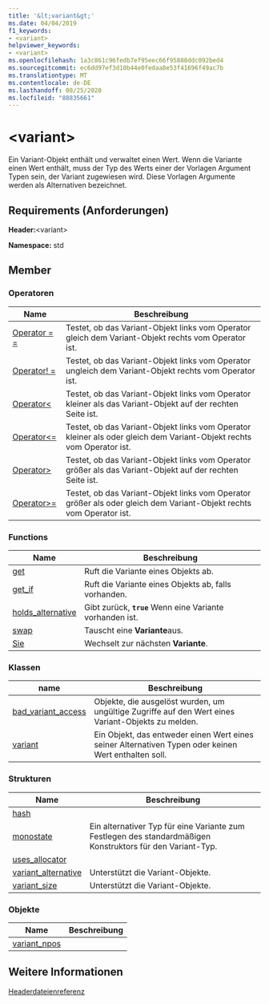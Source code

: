 ```yaml
---
title: '&lt;variant&gt;'
ms.date: 04/04/2019
f1_keywords:
- <variant>
helpviewer_keywords:
- <variant>
ms.openlocfilehash: 1a3c861c96fedb7ef95eec66f95888ddc092bed4
ms.sourcegitcommit: ec6dd97ef3d10b44e0fedaa8e53f41696f49ac7b
ms.translationtype: MT
ms.contentlocale: de-DE
ms.lasthandoff: 08/25/2020
ms.locfileid: "88835661"
---
```

# <a name="ltvariantgt"></a>&lt;variant&gt;

Ein Variant-Objekt enthält und verwaltet einen Wert. Wenn die Variante einen Wert enthält, muss der Typ des Werts einer der Vorlagen Argument Typen sein, der Variant zugewiesen wird. Diese Vorlagen Argumente werden als Alternativen bezeichnet.

## <a name="requirements"></a>Requirements (Anforderungen)

**Header:**\<variant>

**Namespace:** std

## <a name="members"></a>Member

### <a name="operators"></a>Operatoren

|Name|Beschreibung|
|-|-|
|[Operator = =](../standard-library/forward-list-operators.md#op_eq_eq)|Testet, ob das Variant-Objekt links vom Operator gleich dem Variant-Objekt rechts vom Operator ist.|
|[Operator! =](../standard-library/forward-list-operators.md#op_neq)|Testet, ob das Variant-Objekt links vom Operator ungleich dem Variant-Objekt rechts vom Operator ist.|
|[Operator<](../standard-library/forward-list-operators.md#op_lt)|Testet, ob das Variant-Objekt links vom Operator kleiner als das Variant-Objekt auf der rechten Seite ist.|
|[Operator<=](../standard-library/forward-list-operators.md#op_lt_eq)|Testet, ob das Variant-Objekt links vom Operator kleiner als oder gleich dem Variant-Objekt rechts vom Operator ist.|
|[Operator>](../standard-library/forward-list-operators.md#op_gt)|Testet, ob das Variant-Objekt links vom Operator größer als das Variant-Objekt auf der rechten Seite ist.|
|[Operator>=](../standard-library/forward-list-operators.md#op_lt_eq)|Testet, ob das Variant-Objekt links vom Operator größer als oder gleich dem Variant-Objekt rechts vom Operator ist.|

### <a name="functions"></a>Functions

|Name|Beschreibung|
|-|-|
|[get](../standard-library/variant-functions.md#get)|Ruft die Variante eines Objekts ab.|
|[get_if](../standard-library/variant-functions.md#get_if)|Ruft die Variante eines Objekts ab, falls vorhanden.|
|[holds_alternative](../standard-library/variant-functions.md#holds_alternative)|Gibt zurück, **`true`** Wenn eine Variante vorhanden ist.|
|[swap](../standard-library/variant-functions.md#swap)|Tauscht eine **Variante**aus.|
|[Sie](../standard-library/variant-functions.md#visit)|Wechselt zur nächsten **Variante**.|

### <a name="classes"></a>Klassen

|name|Beschreibung|
|-|-|
|[bad_variant_access](../standard-library/bad-variant-access-class.md)|Objekte, die ausgelöst wurden, um ungültige Zugriffe auf den Wert eines Variant-Objekts zu melden.|
|[variant](../standard-library/variant.md)|Ein Objekt, das entweder einen Wert eines seiner Alternativen Typen oder keinen Wert enthalten soll.|

### <a name="structs"></a>Strukturen

|Name|Beschreibung|
|-|-|
|[hash](../standard-library/hash-structure.md)||
|[monostate](../standard-library/monostate-structure.md)|Ein alternativer Typ für eine Variante zum Festlegen des standardmäßigen Konstruktors für den Variant-Typ.|
|[uses_allocator](../standard-library/uses-allocator-structure.md)||
|[variant_alternative](../standard-library/variant-alternative-structure.md)|Unterstützt die Variant-Objekte.|
|[variant_size](../standard-library/variant-size-structure.md)|Unterstützt die Variant-Objekte.|

### <a name="objects"></a>Objekte

|Name|Beschreibung|
|-|-|
|[variant_npos](../standard-library/variant-functions.md#variant_npos)||

## <a name="see-also"></a>Weitere Informationen

[Headerdateienreferenz](../standard-library/cpp-standard-library-header-files.md)

